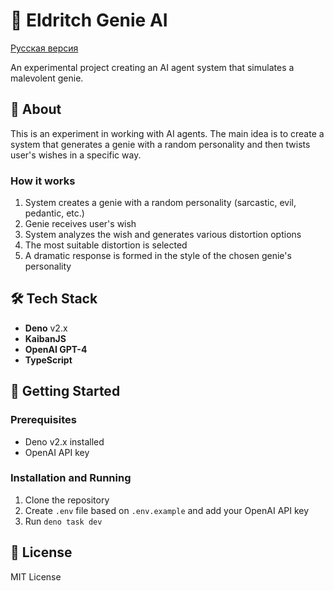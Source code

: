 # 🧞 Eldritch Genie AI

[Русская версия](README_RU.md)

An experimental project creating an AI agent system that simulates a malevolent genie.

## 🎯 About

This is an experiment in working with AI agents. The main idea is to create a system that generates a genie with a random personality and then twists user's wishes in a specific way.

### How it works

1. System creates a genie with a random personality (sarcastic, evil, pedantic, etc.)
2. Genie receives user's wish
3. System analyzes the wish and generates various distortion options
4. The most suitable distortion is selected
5. A dramatic response is formed in the style of the chosen genie's personality

## 🛠 Tech Stack

- **Deno** v2.x
- **KaibanJS**
- **OpenAI GPT-4**
- **TypeScript**

## 🚀 Getting Started

### Prerequisites

- Deno v2.x installed
- OpenAI API key

### Installation and Running

1. Clone the repository
2. Create `.env` file based on `.env.example` and add your OpenAI API key
3. Run `deno task dev`

## 📝 License

MIT License
